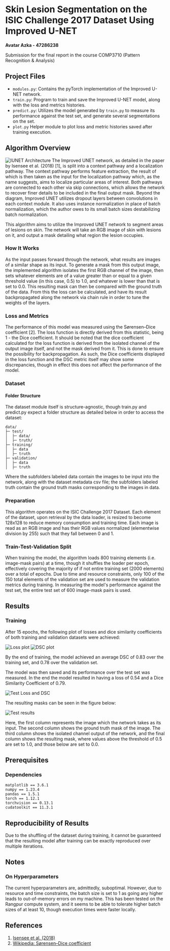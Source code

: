 # Skin Lesion Segmentation on the ISIC Challenge 2017 Dataset Using Improved U-NET

**Avatar Azka - 47286238**

Submission for the final report in the course COMP3710 (Pattern Recognition & Analysis)

## Project Files
- `modules.py`: Contains the pyTorch implementation of the Improved U-NET network.
- `train.py`: Program to train and save the Improved U-NET model, along with the loss and metrics histories.
- `predict.py`: Utilizes the model generated by `train.py` to measure its performance against the test set, and generate several segmentations on the set.
- `plot.py` Helper module to plot loss and metric histories saved after training execution.

## Algorithm Overview
![IUNET Architecture](static/IUNET.png)
The Improved UNET network, as detailed in the paper by Isensee et al. (2018) [1], is split into a context pathway and a localization pathway. The context pathway performs feature extraction, the result of which is then taken as the input for the localization pathway which, as the name suggests, aims to localize particular areas of interest. Both pathways are connected to each other via skip connections, which allows the network to recover finer details to be included in the final output mask. Beyond the diagram, Improved UNET utilizes dropout layers between convolutions in each context module. It also uses instance normalization in place of batch normalization, which the author owes to its small batch sizes destabilizing batch normalization.

This algorithm aims to utilize the Improved UNET network to segment areas of lesions on skin. The network will take an RGB image of skin with lesions on it, and output a mask detailing what region the lesion occupies.

### How It Works
As the input passes forward through the network, what results are images of a similar shape as its input. To generate a mask from this output image, the implemented algorithm isolates the first RGB channel of the image, then sets whatever elements are of a value greater than or equal to a given threshold value (in this case, 0.5) to 1.0, and whatever is lower than that is set to 0.0. This resulting mask can then be compared with the ground truth of the data. From this the loss can be calculated, and have its result backpropagated along the network via chain rule in order to tune the weights of the layers.

### Loss and Metrics
The performance of this model was measured using the Sørensen–Dice coefficient [2]. The loss function is directly derived from this statistic, being 1 - the Dice coefficient. It should be noted that the dice coefficient calculated for the loss function is derived from the isolated channel of the output image itself, and not the mask derived from it. This is done to ensure the possibility for backpropagation. As such, the Dice coefficients displayed in the loss function and the DSC metric itself may show some discrepancies, though in effect this does not affect the performance of the model.

### Dataset 
#### Folder Structure
The dataset module itself is structure-agnostic, though train.py and predict.py expect a folder structure as detailed below in order to access the dataset:
```
data/
├─ test/
│  ├─ data/
│  ├─ truth/
├─ training/
│  ├─ data
│  ├─ truth
├─ validation/
│  ├─ data
│  ├─ truth
```
Where the subfolders labeled data contain the images to be input into the network, along with the dataset metadata csv file; the subfolders labeled truth contain the ground truth masks corresponding to the images in data.

### Preparation
This algorithm operates on the ISIC Challenge 2017 Dataset. Each element of the dataset, upon retrieval by the data loader, is resized to become 128x128 to reduce memory consumption and training time. Each image is read as an RGB image and has their RGB values normalized (elementwise division by 255) such that they fall between 0 and 1.

### Train-Test-Validation Split
When training the model, the algorithm loads 800 training elements (i.e. image-mask pairs) at a time, though it shuffles the loader per epoch, effectively covering the majority of if not entire training set (2000 elements) over a total of epochs. Due to time and resource constraints, only 100 of the 150 total elements of the validation set are used to measure the validation metrics during training. In measuring the model's performance against the test set, the entire test set of 600 image-mask pairs is used.

## Results
### Training
After 15 epochs, the following plot of losses and dice similarity coefficients of both training and validation datasets were achieved:

![Loss plot](static/loss_history.png)
![DSC plot](static/dsc_history.png)

By the end of training, the model achieved an average DSC of 0.83 over the training set, and 0.78 over the validation set.

The model was then saved and its performance over the test set was measured. In the end the model resulted in having a loss of 0.54 and a Dice Similarity Coefficient of 0.79.

![Test Loss and DSC](static/predict_result.png)

The resulting masks can be seen in the figure below:

![Test results](static/test_results.png)

Here, the first column represents the image which the network takes as its input. The second column shows the ground truth mask of the image. The third column shows the isolated channel output of the network, and the final column shows the resulting mask, where values above the threshold of 0.5 are set to 1.0, and those below are set to 0.0.


## Prerequisites

### Dependencies
```
matplotlib == 3.6.1
numpy == 1.23.4
pandas == 1.5.1
torch == 1.12.1
torchvision == 0.13.1
cudatoolkit == 11.3.1
```

## Reproducibility of Results
Due to the shuffling of the dataset during training, it cannot be guaranteed that the resulting model after training can be exactly reproduced over multiple iterations.

## Notes
### On Hyperparameters
The current hyperparameters are, admittedly, suboptimal. However, due to resource and time constraints, the batch size is set to 1 as going any higher leads to out-of-memory errors on my machine. This has been tested on the Rangpur compute system, and it seems to be able to tolerate higher batch sizes of at least 10, though execution times were faster locally.


## References
1. [Isensee et al. (2018)](https://arxiv.org/abs/1802.10508v1)
2. [Wikipedia: Sørensen–Dice coefficient](https://en.wikipedia.org/wiki/S%C3%B8rensen%E2%80%93Dice_coefficient)
